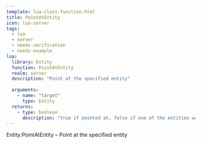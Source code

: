 ```yaml
---
template: lua-class-function.html
title: PointAtEntity
icon: lua-server
tags:
  - lua
  - server
  - needs-verification
  - needs-example
lua:
  library: Entity
  function: PointAtEntity
  realm: server
  description: "Point at the specified entity"
  
  arguments:
    - name: "target"
      type: Entity
  returns:
    - type: boolean
      description: "true if pointed at, false if one of the entities was invalid."
---
```


<div class="lua__search__keywords">
Entity:PointAtEntity &#x2013; Point at the specified entity
</div>
